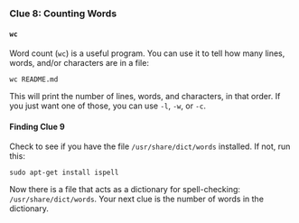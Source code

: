 ### Clue 8: Counting Words ###

#### `wc` ####

Word count (`wc`) is a useful program. You can use it to tell how many lines,
words, and/or characters are in a file:

    wc README.md
    
This will print the number of lines, words, and characters, in that order. If
you just want one of those, you can use `-l`, `-w`, or `-c`. 

#### Finding Clue 9 ####

Check to see if you have the file `/usr/share/dict/words` installed. If not,
run this:

    sudo apt-get install ispell

Now there is a file that acts as a dictionary for spell-checking: 
`/usr/share/dict/words`. Your next clue is the number of words in the 
dictionary.
